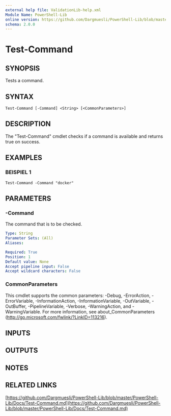 ```yaml
---
external help file: ValidationLib-help.xml
Module Name: PowerShell-Lib
online version: https://github.com/Dargmuesli/PowerShell-Lib/blob/master/PowerShell-Lib/Docs/Test-Command.md
schema: 2.0.0
---
```


# Test-Command

## SYNOPSIS
Tests a command.

## SYNTAX

```
Test-Command [-Command] <String> [<CommonParameters>]
```

## DESCRIPTION
The "Test-Command" cmdlet checks if a command is available and returns true on success.

## EXAMPLES

### BEISPIEL 1
```
Test-Command -Command "docker"
```

## PARAMETERS

### -Command
The command that is to be checked.

```yaml
Type: String
Parameter Sets: (All)
Aliases:

Required: True
Position: 1
Default value: None
Accept pipeline input: False
Accept wildcard characters: False
```

### CommonParameters
This cmdlet supports the common parameters: -Debug, -ErrorAction, -ErrorVariable, -InformationAction, -InformationVariable, -OutVariable, -OutBuffer, -PipelineVariable, -Verbose, -WarningAction, and -WarningVariable.
For more information, see about_CommonParameters (http://go.microsoft.com/fwlink/?LinkID=113216).

## INPUTS

## OUTPUTS

## NOTES

## RELATED LINKS

[https://github.com/Dargmuesli/PowerShell-Lib/blob/master/PowerShell-Lib/Docs/Test-Command.md](https://github.com/Dargmuesli/PowerShell-Lib/blob/master/PowerShell-Lib/Docs/Test-Command.md)

